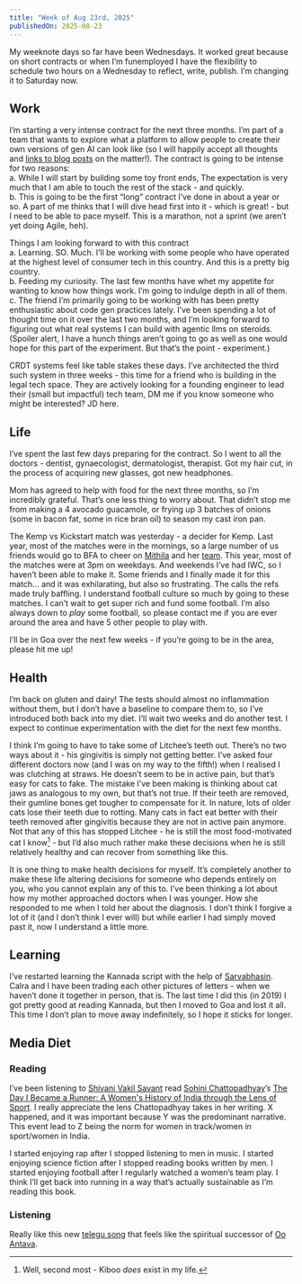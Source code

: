 ```yaml
---
title: "Week of Aug 23rd, 2025"
publishedOn: 2025-08-23
---
```


My weeknote days so far have been Wednesdays. It worked great because on short contracts or when I’m funemployed I have the flexibility to schedule two hours on a Wednesday to reflect, write, publish. I’m changing it to Saturday now.

## Work

I’m starting a very intense contract for the next three months. I’m part of a team that wants to explore what a platform to allow people to create their own versions of gen AI can look like (so I will happily accept all thoughts and [links to blog posts](https://www.henrikkarlsson.xyz/p/search-query) on the matter!). The contract is going to be intense for two reasons:  
a. While I will start by building some toy front ends, The expectation is very much that I am able to touch the rest of the stack - and quickly.  
b. This is going to be the first “long” contract I’ve done in about a year or so. A part of me thinks that I will dive head first into it - which is great! - but I need to be able to pace myself. This is a marathon, not a sprint (we aren’t yet doing Agile, heh).

Things I am looking forward to with this contract  
a. Learning. SO. Much. I’ll be working with some people who have operated at the highest level of consumer tech in this country. And this is a pretty big country.  
b. Feeding my curiosity. The last few months have whet my appetite for wanting to know how things work. I’m going to indulge depth in all of them.  
c. The friend I’m primarily going to be working with has been pretty enthusiastic about code gen practices lately. I’ve been spending a lot of
thought time on it over the last two months, and I’m looking forward to figuring out what real systems I can build with agentic llms on steroids. (Spoiler alert, I have a hunch things aren’t going to go as well as one would hope for this part of the experiment. But that’s the point - experiment.)

CRDT systems feel like table stakes these days. I’ve architected the third such system in three weeks - this time for a friend who is building in the legal tech space. They are actively looking for a founding engineer to lead their (small but impactful) tech team, DM me if you know someone who might be interested? JD here.

## Life

I’ve spent the last few days preparing for the contract. So I went to all the doctors - dentist, gynaecologist, dermatologist, therapist. Got my hair cut, in the process of acquiring new glasses, got new headphones.

Mom has agreed to help with food for the next three months, so I’m incredibly grateful. That’s one less thing to worry about. That didn’t stop me from making a 4 avocado guacamole, or frying up 3 batches of onions (some in bacon fat, some in rice bran oil) to season my cast iron pan.

The Kemp vs Kickstart match was yesterday - a decider for Kemp. Last year, most of the matches were in the mornings, so a large number of us friends would go to BFA to cheer on [Mithila](https://www.instagram.com/mithila.ramani/) and her [team](https://www.instagram.com/kempfootballclub/?hl=en). This year, most of the matches were at 3pm on weekdays. And weekends I’ve had IWC, so I haven’t been able to make it. Some friends and I finally made it for this match... and it was exhilarating, but also so frustrating. The calls the refs made truly baffling. I understand football culture so much by going to these matches. I can’t wait to get super rich and fund some football. I’m also always down to _play_ some football, so please contact me if you are ever around the area and have 5 other people to play with.

I’ll be in Goa over the next few weeks - if you’re going to be in the area, please hit me up!

## Health

I’m back on gluten and dairy! The tests should almost no inflammation without them, but I don’t have a baseline to compare them to, so I’ve introduced both back into my diet. I’ll wait two weeks and do another test. I expect to continue experimentation with the diet for the next few months.

I think I’m going to have to take some of Litchee’s teeth out. There’s no two ways about it - his gingivitis is simply not getting better. I’ve asked four different doctors now (and I was on my way to the fifth!) when I realised I was clutching at straws. He doesn’t seem to be in active pain, but that’s easy for cats to fake. The mistake I’ve been making is thinking about cat jaws as analogous to my own, but that’s not true. If their teeth are removed, their gumline bones get tougher to compensate for it. In nature, lots of older cats lose their teeth due to rotting. Many cats in fact eat better with their teeth removed after gingivitis because they are not in active pain anymore. Not that any of this has stopped Litchee - he is still the most food-motivated cat I know[^1] - but I’d also much rather make these decisions when he is still relatively healthy and can recover from something like this.

It is one thing to make health decisions for myself. It’s completely another to make these life altering decisions for someone who depends entirely on you, who you cannot explain any of this to. I’ve been thinking a lot about how my mother approached doctors when I was younger. How she responded to me when I told her about the diagnosis. I don’t think I forgive a lot of it (and I don’t think I ever will) but while earlier I had simply moved past it, now I understand a little more.

## Learning

I’ve restarted learning the Kannada script with the help of [Sarvabhasin](https://www.scribd.com/document/24032566/Kannada-Script-Book-sarvabhashin). Calra and I have been trading each other pictures of letters - when we haven’t done it together in person, that is. The last time I did this (in 2019) I got pretty good at reading Kannada, but then I moved to Goa and lost it all. This time I don’t plan to move away indefinitely, so I hope it sticks for longer.

## Media Diet

### Reading

I’ve been listening to [Shivani Vakil Savant](https://in.linkedin.com/in/shivani-vakil-savant-212a0519b) read [Sohini Chattopadhyay](https://sohinichattopadhyay.com/)’s [The Day I Became a Runner: A Women's History of India through the Lens of Sport](https://www.goodreads.com/book/show/200535595-the-day-i-became-a-runner). I really appreciate the lens Chattopadhyay takes in her writing. X happened, and it was important because Y was the predominant narrative. This event lead to Z being the norm for women in track/women in sport/women in India.

I started enjoying rap after I stopped listening to men in music. I started enjoying science fiction after I stopped reading books written by men. I started enjoying football after I regularly watched a women’s team play. I think I’ll get back into running in a way that’s actually sustainable as I’m reading this book.

### Listening

Really like this new [telegu song](https://open.spotify.com/track/2k912Nc8H44p6kfJOJvp8B?si=aaedc0f3e80b4b74) that feels like the spiritual successor of [Oo Antava](https://open.spotify.com/track/3szxldqiYs7nkvtmooRod8?si=188a66b898be4d14).

[^1]: Well, second most - Kiboo _does_ exist in my life.

